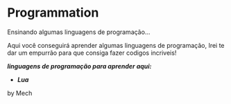 # Programmation
Ensinando algumas linguagens de programação...

Aqui você conseguirá aprender algumas linguagens de programação, 
Irei te dar um empurrão para que consiga fazer codigos incriveis!

***linguagens de programação para aprender aqui:***

* ***Lua***

by Mech
